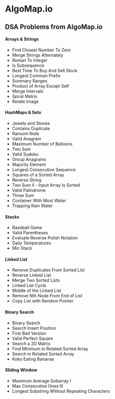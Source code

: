 # AlgoMap.io
<div align="left">
    <h2>DSA Problems from AlgoMap.io</h2>
    <h4>Arrays & Strings</h4>
    <ul>
    	<li>Find Closest Number To Zero</li>
    	<li>Merge Strings Alternately</li>
    	<li>Roman To Integer</li>
    	<li>Is Subsequence</li>
    	<li>Best Time To Buy And Sell Stock</li>
    	<li>Longest Common Prefix</li>
    	<li>Summary Ranges</li>
    	<li>Product of Array Except Self</li>
    	<li>Merge Intervals</li>
    	<li>Spiral Matrix</li>
    	<li>Rotate Image</li>
    </ul>
    <h4>HashMaps & Sets</h4>
    <ul>
    	<li>Jewels and Stones</li>
    	<li>Contains Duplicate</li>
    	<li>Ransom Note</li>
    	<li>Valid Anagram</li>
    	<li>Maximum Number of Balloons</li>
    	<li>Two Sum</li>
    	<li>Valid Sudoku</li>
    	<li>Group Anagrams</li>
    	<li>Majority Element</li>
    	<li>Longest Consecutive Sequence</li>
    	<li>Squares of a Sorted Array</li>
    	<li>Reverse String</li>
    	<li>Two Sum II - Input Array Is Sorted</li>
    	<li>Valid Palindrome</li>
    	<li>Three Sum</li>
    	<li>Container With Most Water</li>
    	<li>Trapping Rain Water</li>
    </ul>
    <h4>Stacks</h4>
    <ul>
    	<li>Baseball Game</li>
    	<li>Valid Parentheses</li>
    	<li>Evaluate Reverse Polish Notation</li>
    	<li>Daily Temperatures</li>
    	<li>Min Stack</li>
    </ul>
    <h4>Linked List</h4>
    <ul>
    	<li>Remove Duplicates From Sorted List</li>
    	<li>Reverse Linked List</li>
    	<li>Merge Two Sorted Lists</li>
    	<li>Linked List Cycle</li>
    	<li>Middle of the Linked List</li>
    	<li>Remove Nth Node From End of List</li>
    	<li>Copy List with Random Pointer</li>
    </ul>
    <h4>Binary Search</h4>
    <ul>
    	<li>Binary Search</li>
    	<li>Search Insert Position</li>
    	<li>First Bad Version</li>
    	<li>Valid Perfect Square</li>
    	<li>Search a 2D Matrix</li>
    	<li>Find Minimum in Rotated Sorted Array</li>
    	<li>Search in Rotated Sorted Array</li>
    	<li>Koko Eating Bananas</li>
    </ul>
    <h4>Sliding Window</h4>
    <ul>
    	<li>Maximum Average Subarray I</li>
    	<li>Max Consecutive Ones III</li>
    	<li>Longest Substring Without Repeating Characters</li>
    </ul>
</div>
